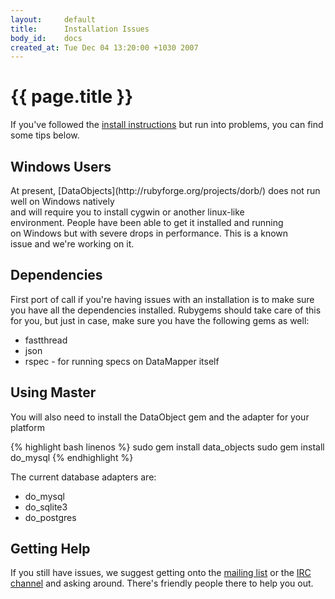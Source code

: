 ```yaml
---
layout:     default
title:      Installation Issues
body_id:    docs
created_at: Tue Dec 04 13:20:00 +1030 2007
---
```


{{ page.title }}
================

If you've followed the [install instructions](/getting-started.html) but run into
problems, you can find some tips below.

<h2 class="newRelease">Windows Users</h2>

<p class="newRelease" markdown="true">At present, [DataObjects](http://rubyforge.org/projects/dorb/)
does not run well on Windows natively <br>and will require you to install cygwin
or another linux-like <br>environment. People have been able to get it installed
and running <br>on Windows but with severe drops in performance. This is a known
<br>issue and we're working on it.</p>

Dependencies
------------

First port of call if you're having issues with an installation is to make sure
you have all the dependencies installed. Rubygems should take care of this for
you, but just in case, make sure you have the following gems as well:

* fastthread
* json
* rspec - for running specs on DataMapper itself

Using Master
------------

You will also need to install the DataObject gem and the adapter for your
platform

{% highlight bash linenos %}
sudo gem install data_objects
sudo gem install do_mysql
{% endhighlight %}

The current database adapters are:

* do_mysql
* do_sqlite3
* do_postgres

Getting Help
------------

If you still have issues, we suggest getting onto the [mailing list](http://groups.google.com/group/datamapper)
or the [IRC channel](irc://irc.freenode.net/#datamapper) and asking around. There's friendly
people there to help you out.
